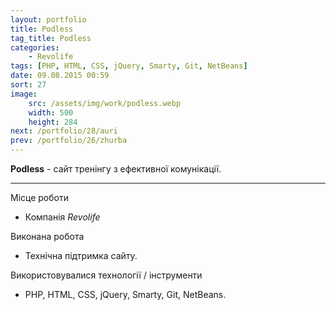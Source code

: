 ```yaml
---
layout: portfolio
title: Podless
tag_title: Podless
categories:
    - Revolife
tags: [PHP, HTML, CSS, jQuery, Smarty, Git, NetBeans]
date: 09.08.2015 00:59
sort: 27
image: 
    src: /assets/img/work/podless.webp 
    width: 500
    height: 284
next: /portfolio/28/auri
prev: /portfolio/26/zhurba
---
```


**Podless** - сайт тренінгу з ефективної комунікації.

---

Місце роботи

* Компанія _Revolife_

Виконана робота

* Технічна підтримка сайту.

Використовувалися технології / інструменти

* PHP, HTML, CSS, jQuery, Smarty, Git, NetBeans.

